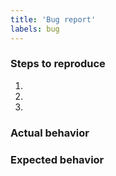 ```yaml
---
title: 'Bug report'
labels: bug
---
```

<!--
This should ease you reporting a bug in Pontoon Tools.
If you do not want to follow the template, or if there is a field you do not want to fill, simply delete it.
-->

### Steps to reproduce
<!-- How to get into the situation where something does not work. What have you done before you noticed the bug. -->
1.
2.
3.

### Actual behavior
<!-- What has happened you did not expected. -->

### Expected behavior
<!-- What do you think should happen instead. -->

